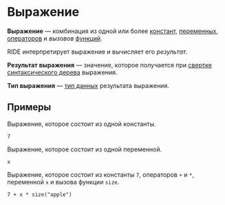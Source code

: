 # Выражение

**Выражение** — комбинация из одной или более [констант](/ride/constants.md), [переменных](/ride/variables.md), [операторов](/ride/operators.md) и _вызовов_ [функций](/ride/functions.md).

RIDE интерпретирует выражение и вычисляет его _результат_.

<a id="expression-result"></a>
**Результат выражения** — значение, которое получается при [свертке](https://en.wikipedia.org/wiki/Fold_%28higher-order_function%29) [синтаксического дерева](https://ru.wikipedia.org/wiki/Абстрактное_синтаксическое_дерево) выражения.

<a id="expression-type"></a>
**Тип выражения** — [тип данных](/ride/data-types.md) результата выражения.

## Примеры

Выражение, которое состоит из одной константы.

``` ride
7
```

Выражение, которое состоит из одной переменной.

``` ride
x
```

Выражение, которое состоит из константы `7`, операторов `+` и `*`, переменной `x` и вызова функции `size`.

``` ride
7 + x * size("apple")
```
